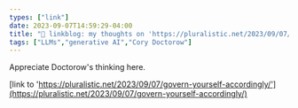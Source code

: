 ```yaml
---
types: ["link"]
date: 2023-09-07T14:59:29-04:00
title: "🔗 linkblog: my thoughts on 'https://pluralistic.net/2023/09/07/govern-yourself-accordingly/'"
tags: ["LLMs","generative AI","Cory Doctorow"]
---
```

Appreciate Doctorow's thinking here.  
 

[link to 'https://pluralistic.net/2023/09/07/govern-yourself-accordingly/'](https://pluralistic.net/2023/09/07/govern-yourself-accordingly/)
